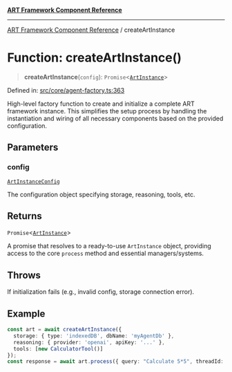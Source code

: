 [**ART Framework Component Reference**](../README.md)

***

[ART Framework Component Reference](../README.md) / createArtInstance

# Function: createArtInstance()

> **createArtInstance**(`config`): `Promise`\<[`ArtInstance`](../interfaces/ArtInstance.md)\>

Defined in: [src/core/agent-factory.ts:363](https://github.com/hashangit/ART/blob/e4c184bd9ffa5ef078ee6a88704f24584b173411/src/core/agent-factory.ts#L363)

High-level factory function to create and initialize a complete ART framework instance.
This simplifies the setup process by handling the instantiation and wiring of all
necessary components based on the provided configuration.

## Parameters

### config

[`ArtInstanceConfig`](../interfaces/ArtInstanceConfig.md)

The configuration object specifying storage, reasoning, tools, etc.

## Returns

`Promise`\<[`ArtInstance`](../interfaces/ArtInstance.md)\>

A promise that resolves to a ready-to-use `ArtInstance` object, providing access to the core `process` method and essential managers/systems.

## Throws

If initialization fails (e.g., invalid config, storage connection error).

## Example

```ts
const art = await createArtInstance({
  storage: { type: 'indexedDB', dbName: 'myAgentDb' },
  reasoning: { provider: 'openai', apiKey: '...' },
  tools: [new CalculatorTool()]
});
const response = await art.process({ query: "Calculate 5*5", threadId: "thread1" });
```
